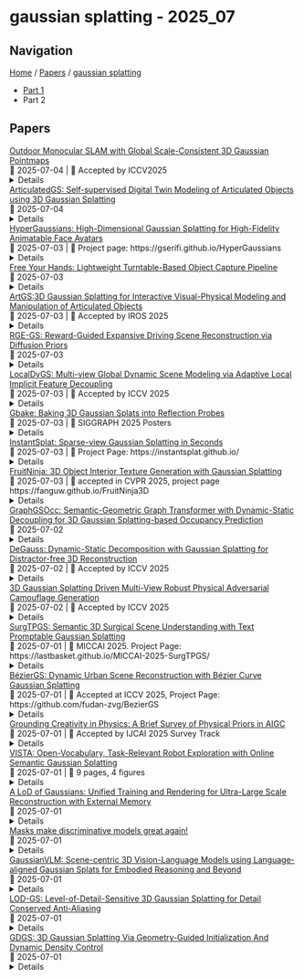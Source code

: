 # gaussian splatting - 2025_07

## Navigation

[Home](https://arxcompass.github.io) / [Papers](https://arxcompass.github.io/papers) / [gaussian splatting](https://arxcompass.github.io/papers/gaussian_splatting)

- [Part 1](papers_1.md)
- Part 2

## Papers

<div class="paper-card">
    <div class="paper-title"><a href="http://arxiv.org/abs/2507.03737v1">Outdoor Monocular SLAM with Global Scale-Consistent 3D Gaussian Pointmaps</a></div>
    <div class="paper-meta">
      📅 2025-07-04
      | 💬 Accepted by ICCV2025
    </div>
    <details class="paper-abstract">
      3D Gaussian Splatting (3DGS) has become a popular solution in SLAM due to its high-fidelity and real-time novel view synthesis performance. However, some previous 3DGS SLAM methods employ a differentiable rendering pipeline for tracking, \textbf{lack geometric priors} in outdoor scenes. Other approaches introduce separate tracking modules, but they accumulate errors with significant camera movement, leading to \textbf{scale drift}. To address these challenges, we propose a robust RGB-only outdoor 3DGS SLAM method: S3PO-GS. Technically, we establish a self-consistent tracking module anchored in the 3DGS pointmap, which avoids cumulative scale drift and achieves more precise and robust tracking with fewer iterations. Additionally, we design a patch-based pointmap dynamic mapping module, which introduces geometric priors while avoiding scale ambiguity. This significantly enhances tracking accuracy and the quality of scene reconstruction, making it particularly suitable for complex outdoor environments. Our experiments on the Waymo, KITTI, and DL3DV datasets demonstrate that S3PO-GS achieves state-of-the-art results in novel view synthesis and outperforms other 3DGS SLAM methods in tracking accuracy. Project page: https://3dagentworld.github.io/S3PO-GS/.
    </details>
</div>
<div class="paper-card">
    <div class="paper-title"><a href="http://arxiv.org/abs/2503.08135v2">ArticulatedGS: Self-supervised Digital Twin Modeling of Articulated Objects using 3D Gaussian Splatting</a></div>
    <div class="paper-meta">
      📅 2025-07-04
    </div>
    <details class="paper-abstract">
      We tackle the challenge of concurrent reconstruction at the part level with the RGB appearance and estimation of motion parameters for building digital twins of articulated objects using the 3D Gaussian Splatting (3D-GS) method. With two distinct sets of multi-view imagery, each depicting an object in separate static articulation configurations, we reconstruct the articulated object in 3D Gaussian representations with both appearance and geometry information at the same time. Our approach decoupled multiple highly interdependent parameters through a multi-step optimization process, thereby achieving a stable optimization procedure and high-quality outcomes. We introduce ArticulatedGS, a self-supervised, comprehensive framework that autonomously learns to model shapes and appearances at the part level and synchronizes the optimization of motion parameters, all without reliance on 3D supervision, motion cues, or semantic labels. Our experimental results demonstrate that, among comparable methodologies, our approach has achieved optimal outcomes in terms of part segmentation accuracy, motion estimation accuracy, and visual quality.
    </details>
</div>
<div class="paper-card">
    <div class="paper-title"><a href="http://arxiv.org/abs/2507.02803v1">HyperGaussians: High-Dimensional Gaussian Splatting for High-Fidelity Animatable Face Avatars</a></div>
    <div class="paper-meta">
      📅 2025-07-03
      | 💬 Project page: https://gserifi.github.io/HyperGaussians
    </div>
    <details class="paper-abstract">
      We introduce HyperGaussians, a novel extension of 3D Gaussian Splatting for high-quality animatable face avatars. Creating such detailed face avatars from videos is a challenging problem and has numerous applications in augmented and virtual reality. While tremendous successes have been achieved for static faces, animatable avatars from monocular videos still fall in the uncanny valley. The de facto standard, 3D Gaussian Splatting (3DGS), represents a face through a collection of 3D Gaussian primitives. 3DGS excels at rendering static faces, but the state-of-the-art still struggles with nonlinear deformations, complex lighting effects, and fine details. While most related works focus on predicting better Gaussian parameters from expression codes, we rethink the 3D Gaussian representation itself and how to make it more expressive. Our insights lead to a novel extension of 3D Gaussians to high-dimensional multivariate Gaussians, dubbed 'HyperGaussians'. The higher dimensionality increases expressivity through conditioning on a learnable local embedding. However, splatting HyperGaussians is computationally expensive because it requires inverting a high-dimensional covariance matrix. We solve this by reparameterizing the covariance matrix, dubbed the 'inverse covariance trick'. This trick boosts the efficiency so that HyperGaussians can be seamlessly integrated into existing models. To demonstrate this, we plug in HyperGaussians into the state-of-the-art in fast monocular face avatars: FlashAvatar. Our evaluation on 19 subjects from 4 face datasets shows that HyperGaussians outperform 3DGS numerically and visually, particularly for high-frequency details like eyeglass frames, teeth, complex facial movements, and specular reflections.
    </details>
</div>
<div class="paper-card">
    <div class="paper-title"><a href="http://arxiv.org/abs/2503.05511v5">Free Your Hands: Lightweight Turntable-Based Object Capture Pipeline</a></div>
    <div class="paper-meta">
      📅 2025-07-03
    </div>
    <details class="paper-abstract">
      Novel view synthesis (NVS) from multiple captured photos of an object is a widely studied problem. Achieving high quality typically requires dense sampling of input views, which can lead to frustrating manual labor. Manually positioning cameras to maintain an optimal desired distribution can be difficult for humans, and if a good distribution is found, it is not easy to replicate. Additionally, the captured data can suffer from motion blur and defocus due to human error. In this paper, we use a lightweight object capture pipeline to reduce the manual workload and standardize the acquisition setup, with a consumer turntable to carry the object and a tripod to hold the camera. Of course, turntables and gantry systems have been frequently used to automatically capture dense samples under various views and lighting conditions; the key difference is that we use a turntable under natural environment lighting. This way, we can easily capture hundreds of valid images in several minutes without hands-on effort. However, in the object reference frame, the light conditions vary (rotate); this does not match the assumptions of standard NVS methods like 3D Gaussian splatting (3DGS). We design a neural radiance representation conditioned on light rotations, which addresses this issue and allows rendering with novel light rotations as an additional benefit. We further study the behavior of rotations and find optimal capturing strategies. We demonstrate our pipeline using 3DGS as the underlying framework, achieving higher quality and showcasing the method's potential for novel lighting and harmonization tasks.
    </details>
</div>
<div class="paper-card">
    <div class="paper-title"><a href="http://arxiv.org/abs/2507.02600v1">ArtGS:3D Gaussian Splatting for Interactive Visual-Physical Modeling and Manipulation of Articulated Objects</a></div>
    <div class="paper-meta">
      📅 2025-07-03
      | 💬 Accepted by IROS 2025
    </div>
    <details class="paper-abstract">
      Articulated object manipulation remains a critical challenge in robotics due to the complex kinematic constraints and the limited physical reasoning of existing methods. In this work, we introduce ArtGS, a novel framework that extends 3D Gaussian Splatting (3DGS) by integrating visual-physical modeling for articulated object understanding and interaction. ArtGS begins with multi-view RGB-D reconstruction, followed by reasoning with a vision-language model (VLM) to extract semantic and structural information, particularly the articulated bones. Through dynamic, differentiable 3DGS-based rendering, ArtGS optimizes the parameters of the articulated bones, ensuring physically consistent motion constraints and enhancing the manipulation policy. By leveraging dynamic Gaussian splatting, cross-embodiment adaptability, and closed-loop optimization, ArtGS establishes a new framework for efficient, scalable, and generalizable articulated object modeling and manipulation. Experiments conducted in both simulation and real-world environments demonstrate that ArtGS significantly outperforms previous methods in joint estimation accuracy and manipulation success rates across a variety of articulated objects. Additional images and videos are available on the project website: https://sites.google.com/view/artgs/home
    </details>
</div>
<div class="paper-card">
    <div class="paper-title"><a href="http://arxiv.org/abs/2506.22800v2">RGE-GS: Reward-Guided Expansive Driving Scene Reconstruction via Diffusion Priors</a></div>
    <div class="paper-meta">
      📅 2025-07-03
    </div>
    <details class="paper-abstract">
      A single-pass driving clip frequently results in incomplete scanning of the road structure, making reconstructed scene expanding a critical requirement for sensor simulators to effectively regress driving actions. Although contemporary 3D Gaussian Splatting (3DGS) techniques achieve remarkable reconstruction quality, their direct extension through the integration of diffusion priors often introduces cumulative physical inconsistencies and compromises training efficiency. To address these limitations, we present RGE-GS, a novel expansive reconstruction framework that synergizes diffusion-based generation with reward-guided Gaussian integration. The RGE-GS framework incorporates two key innovations: First, we propose a reward network that learns to identify and prioritize consistently generated patterns prior to reconstruction phases, thereby enabling selective retention of diffusion outputs for spatial stability. Second, during the reconstruction process, we devise a differentiated training strategy that automatically adjust Gaussian optimization progress according to scene converge metrics, which achieving better convergence than baseline methods. Extensive evaluations of publicly available datasets demonstrate that RGE-GS achieves state-of-the-art performance in reconstruction quality. Our source-code will be made publicly available at https://github.com/CN-ADLab/RGE-GS.
    </details>
</div>
<div class="paper-card">
    <div class="paper-title"><a href="http://arxiv.org/abs/2507.02363v1">LocalDyGS: Multi-view Global Dynamic Scene Modeling via Adaptive Local Implicit Feature Decoupling</a></div>
    <div class="paper-meta">
      📅 2025-07-03
      | 💬 Accepted by ICCV 2025
    </div>
    <details class="paper-abstract">
      Due to the complex and highly dynamic motions in the real world, synthesizing dynamic videos from multi-view inputs for arbitrary viewpoints is challenging. Previous works based on neural radiance field or 3D Gaussian splatting are limited to modeling fine-scale motion, greatly restricting their application. In this paper, we introduce LocalDyGS, which consists of two parts to adapt our method to both large-scale and fine-scale motion scenes: 1) We decompose a complex dynamic scene into streamlined local spaces defined by seeds, enabling global modeling by capturing motion within each local space. 2) We decouple static and dynamic features for local space motion modeling. A static feature shared across time steps captures static information, while a dynamic residual field provides time-specific features. These are combined and decoded to generate Temporal Gaussians, modeling motion within each local space. As a result, we propose a novel dynamic scene reconstruction framework to model highly dynamic real-world scenes more realistically. Our method not only demonstrates competitive performance on various fine-scale datasets compared to state-of-the-art (SOTA) methods, but also represents the first attempt to model larger and more complex highly dynamic scenes. Project page: https://wujh2001.github.io/LocalDyGS/.
    </details>
</div>
<div class="paper-card">
    <div class="paper-title"><a href="http://arxiv.org/abs/2507.02257v1">Gbake: Baking 3D Gaussian Splats into Reflection Probes</a></div>
    <div class="paper-meta">
      📅 2025-07-03
      | 💬 SIGGRAPH 2025 Posters
    </div>
    <details class="paper-abstract">
      The growing popularity of 3D Gaussian Splatting has created the need to integrate traditional computer graphics techniques and assets in splatted environments. Since 3D Gaussian primitives encode lighting and geometry jointly as appearance, meshes are relit improperly when inserted directly in a mixture of 3D Gaussians and thus appear noticeably out of place. We introduce GBake, a specialized tool for baking reflection probes from Gaussian-splatted scenes that enables realistic reflection mapping of traditional 3D meshes in the Unity game engine.
    </details>
</div>
<div class="paper-card">
    <div class="paper-title"><a href="http://arxiv.org/abs/2403.20309v6">InstantSplat: Sparse-view Gaussian Splatting in Seconds</a></div>
    <div class="paper-meta">
      📅 2025-07-03
      | 💬 Project Page: https://instantsplat.github.io/
    </div>
    <details class="paper-abstract">
      While neural 3D reconstruction has advanced substantially, its performance significantly degrades with sparse-view data, which limits its broader applicability, since SfM is often unreliable in sparse-view scenarios where feature matches are scarce. In this paper, we introduce InstantSplat, a novel approach for addressing sparse-view 3D scene reconstruction at lightning-fast speed. InstantSplat employs a self-supervised framework that optimizes 3D scene representation and camera poses by unprojecting 2D pixels into 3D space and aligning them using differentiable neural rendering. The optimization process is initialized with a large-scale trained geometric foundation model, which provides dense priors that yield initial points through model inference, after which we further optimize all scene parameters using photometric errors. To mitigate redundancy introduced by the prior model, we propose a co-visibility-based geometry initialization, and a Gaussian-based bundle adjustment is employed to rapidly adapt both the scene representation and camera parameters without relying on a complex adaptive density control process. Overall, InstantSplat is compatible with multiple point-based representations for view synthesis and surface reconstruction. It achieves an acceleration of over 30x in reconstruction and improves visual quality (SSIM) from 0.3755 to 0.7624 compared to traditional SfM with 3D-GS.
    </details>
</div>
<div class="paper-card">
    <div class="paper-title"><a href="http://arxiv.org/abs/2411.12089v3">FruitNinja: 3D Object Interior Texture Generation with Gaussian Splatting</a></div>
    <div class="paper-meta">
      📅 2025-07-03
      | 💬 accepted in CVPR 2025, project page https://fanguw.github.io/FruitNinja3D
    </div>
    <details class="paper-abstract">
      In the real world, objects reveal internal textures when sliced or cut, yet this behavior is not well-studied in 3D generation tasks today. For example, slicing a virtual 3D watermelon should reveal flesh and seeds. Given that no available dataset captures an object's full internal structure and collecting data from all slices is impractical, generative methods become the obvious approach. However, current 3D generation and inpainting methods often focus on visible appearance and overlook internal textures. To bridge this gap, we introduce FruitNinja, the first method to generate internal textures for 3D objects undergoing geometric and topological changes. Our approach produces objects via 3D Gaussian Splatting (3DGS) with both surface and interior textures synthesized, enabling real-time slicing and rendering without additional optimization. FruitNinja leverages a pre-trained diffusion model to progressively inpaint cross-sectional views and applies voxel-grid-based smoothing to achieve cohesive textures throughout the object. Our OpaqueAtom GS strategy overcomes 3DGS limitations by employing densely distributed opaque Gaussians, avoiding biases toward larger particles that destabilize training and sharp color transitions for fine-grained textures. Experimental results show that FruitNinja substantially outperforms existing approaches, showcasing unmatched visual quality in real-time rendered internal views across arbitrary geometry manipulations.
    </details>
</div>
<div class="paper-card">
    <div class="paper-title"><a href="http://arxiv.org/abs/2506.14825v2">GraphGSOcc: Semantic-Geometric Graph Transformer with Dynamic-Static Decoupling for 3D Gaussian Splatting-based Occupancy Prediction</a></div>
    <div class="paper-meta">
      📅 2025-07-02
    </div>
    <details class="paper-abstract">
      Addressing the task of 3D semantic occupancy prediction for autonomous driving, we tackle two key issues in existing 3D Gaussian Splatting (3DGS) methods: (1) unified feature aggregation neglecting semantic correlations among similar categories and across regions, (2) boundary ambiguities caused by the lack of geometric constraints in MLP iterative optimization and (3) biased issues in dynamic-static object coupling optimization. We propose the GraphGSOcc model, a novel framework that combines semantic and geometric graph Transformer and decouples dynamic-static objects optimization for 3D Gaussian Splatting-based Occupancy Prediction. We propose the Dual Gaussians Graph Attenntion, which dynamically constructs dual graph structures: a geometric graph adaptively calculating KNN search radii based on Gaussian poses, enabling large-scale Gaussians to aggregate features from broader neighborhoods while compact Gaussians focus on local geometric consistency; a semantic graph retaining top-M highly correlated nodes via cosine similarity to explicitly encode semantic relationships within and across instances. Coupled with the Multi-scale Graph Attention framework, fine-grained attention at lower layers optimizes boundary details, while coarsegrained attention at higher layers models object-level topology. On the other hand, we decouple dynamic and static objects by leveraging semantic probability distributions and design a Dynamic-Static Decoupled Gaussian Attention mechanism to optimize the prediction performance for both dynamic objects and static scenes. GraphGSOcc achieves state-ofthe-art performance on the SurroundOcc-nuScenes, Occ3D-nuScenes, OpenOcc and KITTI occupancy benchmarks. Experiments on the SurroundOcc dataset achieve an mIoU of 25.20%, reducing GPU memory to 6.8 GB, demonstrating a 1.97% mIoU improvement and 13.7% memory reduction compared to GaussianWorld.
    </details>
</div>
<div class="paper-card">
    <div class="paper-title"><a href="http://arxiv.org/abs/2503.13176v2">DeGauss: Dynamic-Static Decomposition with Gaussian Splatting for Distractor-free 3D Reconstruction</a></div>
    <div class="paper-meta">
      📅 2025-07-02
      | 💬 Accepted by ICCV 2025
    </div>
    <details class="paper-abstract">
      Reconstructing clean, distractor-free 3D scenes from real-world captures remains a significant challenge, particularly in highly dynamic and cluttered settings such as egocentric videos. To tackle this problem, we introduce DeGauss, a simple and robust self-supervised framework for dynamic scene reconstruction based on a decoupled dynamic-static Gaussian Splatting design. DeGauss models dynamic elements with foreground Gaussians and static content with background Gaussians, using a probabilistic mask to coordinate their composition and enable independent yet complementary optimization. DeGauss generalizes robustly across a wide range of real-world scenarios, from casual image collections to long, dynamic egocentric videos, without relying on complex heuristics or extensive supervision. Experiments on benchmarks including NeRF-on-the-go, ADT, AEA, Hot3D, and EPIC-Fields demonstrate that DeGauss consistently outperforms existing methods, establishing a strong baseline for generalizable, distractor-free 3D reconstructionin highly dynamic, interaction-rich environments. Project page: https://batfacewayne.github.io/DeGauss.io/
    </details>
</div>
<div class="paper-card">
    <div class="paper-title"><a href="http://arxiv.org/abs/2507.01367v1">3D Gaussian Splatting Driven Multi-View Robust Physical Adversarial Camouflage Generation</a></div>
    <div class="paper-meta">
      📅 2025-07-02
      | 💬 Accepted by ICCV 2025
    </div>
    <details class="paper-abstract">
      Physical adversarial attack methods expose the vulnerabilities of deep neural networks and pose a significant threat to safety-critical scenarios such as autonomous driving. Camouflage-based physical attack is a more promising approach compared to the patch-based attack, offering stronger adversarial effectiveness in complex physical environments. However, most prior work relies on mesh priors of the target object and virtual environments constructed by simulators, which are time-consuming to obtain and inevitably differ from the real world. Moreover, due to the limitations of the backgrounds in training images, previous methods often fail to produce multi-view robust adversarial camouflage and tend to fall into sub-optimal solutions. Due to these reasons, prior work lacks adversarial effectiveness and robustness across diverse viewpoints and physical environments. We propose a physical attack framework based on 3D Gaussian Splatting (3DGS), named PGA, which provides rapid and precise reconstruction with few images, along with photo-realistic rendering capabilities. Our framework further enhances cross-view robustness and adversarial effectiveness by preventing mutual and self-occlusion among Gaussians and employing a min-max optimization approach that adjusts the imaging background of each viewpoint, helping the algorithm filter out non-robust adversarial features. Extensive experiments validate the effectiveness and superiority of PGA. Our code is available at:https://github.com/TRLou/PGA.
    </details>
</div>
<div class="paper-card">
    <div class="paper-title"><a href="http://arxiv.org/abs/2506.23309v2">SurgTPGS: Semantic 3D Surgical Scene Understanding with Text Promptable Gaussian Splatting</a></div>
    <div class="paper-meta">
      📅 2025-07-01
      | 💬 MICCAI 2025. Project Page: https://lastbasket.github.io/MICCAI-2025-SurgTPGS/
    </div>
    <details class="paper-abstract">
      In contemporary surgical research and practice, accurately comprehending 3D surgical scenes with text-promptable capabilities is particularly crucial for surgical planning and real-time intra-operative guidance, where precisely identifying and interacting with surgical tools and anatomical structures is paramount. However, existing works focus on surgical vision-language model (VLM), 3D reconstruction, and segmentation separately, lacking support for real-time text-promptable 3D queries. In this paper, we present SurgTPGS, a novel text-promptable Gaussian Splatting method to fill this gap. We introduce a 3D semantics feature learning strategy incorporating the Segment Anything model and state-of-the-art vision-language models. We extract the segmented language features for 3D surgical scene reconstruction, enabling a more in-depth understanding of the complex surgical environment. We also propose semantic-aware deformation tracking to capture the seamless deformation of semantic features, providing a more precise reconstruction for both texture and semantic features. Furthermore, we present semantic region-aware optimization, which utilizes regional-based semantic information to supervise the training, particularly promoting the reconstruction quality and semantic smoothness. We conduct comprehensive experiments on two real-world surgical datasets to demonstrate the superiority of SurgTPGS over state-of-the-art methods, highlighting its potential to revolutionize surgical practices. SurgTPGS paves the way for developing next-generation intelligent surgical systems by enhancing surgical precision and safety. Our code is available at: https://github.com/lastbasket/SurgTPGS.
    </details>
</div>
<div class="paper-card">
    <div class="paper-title"><a href="http://arxiv.org/abs/2506.22099v2">BézierGS: Dynamic Urban Scene Reconstruction with Bézier Curve Gaussian Splatting</a></div>
    <div class="paper-meta">
      📅 2025-07-01
      | 💬 Accepted at ICCV 2025, Project Page: https://github.com/fudan-zvg/BezierGS
    </div>
    <details class="paper-abstract">
      The realistic reconstruction of street scenes is critical for developing real-world simulators in autonomous driving. Most existing methods rely on object pose annotations, using these poses to reconstruct dynamic objects and move them during the rendering process. This dependence on high-precision object annotations limits large-scale and extensive scene reconstruction. To address this challenge, we propose B\'ezier curve Gaussian splatting (B\'ezierGS), which represents the motion trajectories of dynamic objects using learnable B\'ezier curves. This approach fully leverages the temporal information of dynamic objects and, through learnable curve modeling, automatically corrects pose errors. By introducing additional supervision on dynamic object rendering and inter-curve consistency constraints, we achieve reasonable and accurate separation and reconstruction of scene elements. Extensive experiments on the Waymo Open Dataset and the nuPlan benchmark demonstrate that B\'ezierGS outperforms state-of-the-art alternatives in both dynamic and static scene components reconstruction and novel view synthesis.
    </details>
</div>
<div class="paper-card">
    <div class="paper-title"><a href="http://arxiv.org/abs/2502.07007v3">Grounding Creativity in Physics: A Brief Survey of Physical Priors in AIGC</a></div>
    <div class="paper-meta">
      📅 2025-07-01
      | 💬 Accepted by IJCAI 2025 Survey Track
    </div>
    <details class="paper-abstract">
      Recent advancements in AI-generated content have significantly improved the realism of 3D and 4D generation. However, most existing methods prioritize appearance consistency while neglecting underlying physical principles, leading to artifacts such as unrealistic deformations, unstable dynamics, and implausible objects interactions. Incorporating physics priors into generative models has become a crucial research direction to enhance structural integrity and motion realism. This survey provides a review of physics-aware generative methods, systematically analyzing how physical constraints are integrated into 3D and 4D generation. First, we examine recent works in incorporating physical priors into static and dynamic 3D generation, categorizing methods based on representation types, including vision-based, NeRF-based, and Gaussian Splatting-based approaches. Second, we explore emerging techniques in 4D generation, focusing on methods that model temporal dynamics with physical simulations. Finally, we conduct a comparative analysis of major methods, highlighting their strengths, limitations, and suitability for different materials and motion dynamics. By presenting an in-depth analysis of physics-grounded AIGC, this survey aims to bridge the gap between generative models and physical realism, providing insights that inspire future research in physically consistent content generation.
    </details>
</div>
<div class="paper-card">
    <div class="paper-title"><a href="http://arxiv.org/abs/2507.01125v1">VISTA: Open-Vocabulary, Task-Relevant Robot Exploration with Online Semantic Gaussian Splatting</a></div>
    <div class="paper-meta">
      📅 2025-07-01
      | 💬 9 pages, 4 figures
    </div>
    <details class="paper-abstract">
      We present VISTA (Viewpoint-based Image selection with Semantic Task Awareness), an active exploration method for robots to plan informative trajectories that improve 3D map quality in areas most relevant for task completion. Given an open-vocabulary search instruction (e.g., "find a person"), VISTA enables a robot to explore its environment to search for the object of interest, while simultaneously building a real-time semantic 3D Gaussian Splatting reconstruction of the scene. The robot navigates its environment by planning receding-horizon trajectories that prioritize semantic similarity to the query and exploration of unseen regions of the environment. To evaluate trajectories, VISTA introduces a novel, efficient viewpoint-semantic coverage metric that quantifies both the geometric view diversity and task relevance in the 3D scene. On static datasets, our coverage metric outperforms state-of-the-art baselines, FisherRF and Bayes' Rays, in computation speed and reconstruction quality. In quadrotor hardware experiments, VISTA achieves 6x higher success rates in challenging maps, compared to baseline methods, while matching baseline performance in less challenging maps. Lastly, we show that VISTA is platform-agnostic by deploying it on a quadrotor drone and a Spot quadruped robot. Open-source code will be released upon acceptance of the paper.
    </details>
</div>
<div class="paper-card">
    <div class="paper-title"><a href="http://arxiv.org/abs/2507.01110v1">A LoD of Gaussians: Unified Training and Rendering for Ultra-Large Scale Reconstruction with External Memory</a></div>
    <div class="paper-meta">
      📅 2025-07-01
    </div>
    <details class="paper-abstract">
      Gaussian Splatting has emerged as a high-performance technique for novel view synthesis, enabling real-time rendering and high-quality reconstruction of small scenes. However, scaling to larger environments has so far relied on partitioning the scene into chunks -- a strategy that introduces artifacts at chunk boundaries, complicates training across varying scales, and is poorly suited to unstructured scenarios such as city-scale flyovers combined with street-level views. Moreover, rendering remains fundamentally limited by GPU memory, as all visible chunks must reside in VRAM simultaneously. We introduce A LoD of Gaussians, a framework for training and rendering ultra-large-scale Gaussian scenes on a single consumer-grade GPU -- without partitioning. Our method stores the full scene out-of-core (e.g., in CPU memory) and trains a Level-of-Detail (LoD) representation directly, dynamically streaming only the relevant Gaussians. A hybrid data structure combining Gaussian hierarchies with Sequential Point Trees enables efficient, view-dependent LoD selection, while a lightweight caching and view scheduling system exploits temporal coherence to support real-time streaming and rendering. Together, these innovations enable seamless multi-scale reconstruction and interactive visualization of complex scenes -- from broad aerial views to fine-grained ground-level details.
    </details>
</div>
<div class="paper-card">
    <div class="paper-title"><a href="http://arxiv.org/abs/2507.00916v1">Masks make discriminative models great again!</a></div>
    <div class="paper-meta">
      📅 2025-07-01
    </div>
    <details class="paper-abstract">
      We present Image2GS, a novel approach that addresses the challenging problem of reconstructing photorealistic 3D scenes from a single image by focusing specifically on the image-to-3D lifting component of the reconstruction process. By decoupling the lifting problem (converting an image to a 3D model representing what is visible) from the completion problem (hallucinating content not present in the input), we create a more deterministic task suitable for discriminative models. Our method employs visibility masks derived from optimized 3D Gaussian splats to exclude areas not visible from the source view during training. This masked training strategy significantly improves reconstruction quality in visible regions compared to strong baselines. Notably, despite being trained only on masked regions, Image2GS remains competitive with state-of-the-art discriminative models trained on full target images when evaluated on complete scenes. Our findings highlight the fundamental struggle discriminative models face when fitting unseen regions and demonstrate the advantages of addressing image-to-3D lifting as a distinct problem with specialized techniques.
    </details>
</div>
<div class="paper-card">
    <div class="paper-title"><a href="http://arxiv.org/abs/2507.00886v1">GaussianVLM: Scene-centric 3D Vision-Language Models using Language-aligned Gaussian Splats for Embodied Reasoning and Beyond</a></div>
    <div class="paper-meta">
      📅 2025-07-01
    </div>
    <details class="paper-abstract">
      As multimodal language models advance, their application to 3D scene understanding is a fast-growing frontier, driving the development of 3D Vision-Language Models (VLMs). Current methods show strong dependence on object detectors, introducing processing bottlenecks and limitations in taxonomic flexibility. To address these limitations, we propose a scene-centric 3D VLM for 3D Gaussian splat scenes that employs language- and task-aware scene representations. Our approach directly embeds rich linguistic features into the 3D scene representation by associating language with each Gaussian primitive, achieving early modality alignment. To process the resulting dense representations, we introduce a dual sparsifier that distills them into compact, task-relevant tokens via task-guided and location-guided pathways, producing sparse, task-aware global and local scene tokens. Notably, we present the first Gaussian splatting-based VLM, leveraging photorealistic 3D representations derived from standard RGB images, demonstrating strong generalization: it improves performance of prior 3D VLM five folds, in out-of-the-domain settings.
    </details>
</div>
<div class="paper-card">
    <div class="paper-title"><a href="http://arxiv.org/abs/2507.00554v1">LOD-GS: Level-of-Detail-Sensitive 3D Gaussian Splatting for Detail Conserved Anti-Aliasing</a></div>
    <div class="paper-meta">
      📅 2025-07-01
    </div>
    <details class="paper-abstract">
      Despite the advancements in quality and efficiency achieved by 3D Gaussian Splatting (3DGS) in 3D scene rendering, aliasing artifacts remain a persistent challenge. Existing approaches primarily rely on low-pass filtering to mitigate aliasing. However, these methods are not sensitive to the sampling rate, often resulting in under-filtering and over-smoothing renderings. To address this limitation, we propose LOD-GS, a Level-of-Detail-sensitive filtering framework for Gaussian Splatting, which dynamically predicts the optimal filtering strength for each 3D Gaussian primitive. Specifically, we introduce a set of basis functions to each Gaussian, which take the sampling rate as input to model appearance variations, enabling sampling-rate-sensitive filtering. These basis function parameters are jointly optimized with the 3D Gaussian in an end-to-end manner. The sampling rate is influenced by both focal length and camera distance. However, existing methods and datasets rely solely on down-sampling to simulate focal length changes for anti-aliasing evaluation, overlooking the impact of camera distance. To enable a more comprehensive assessment, we introduce a new synthetic dataset featuring objects rendered at varying camera distances. Extensive experiments on both public datasets and our newly collected dataset demonstrate that our method achieves SOTA rendering quality while effectively eliminating aliasing. The code and dataset have been open-sourced.
    </details>
</div>
<div class="paper-card">
    <div class="paper-title"><a href="http://arxiv.org/abs/2507.00363v1">GDGS: 3D Gaussian Splatting Via Geometry-Guided Initialization And Dynamic Density Control</a></div>
    <div class="paper-meta">
      📅 2025-07-01
    </div>
    <details class="paper-abstract">
      We propose a method to enhance 3D Gaussian Splatting (3DGS)~\cite{Kerbl2023}, addressing challenges in initialization, optimization, and density control. Gaussian Splatting is an alternative for rendering realistic images while supporting real-time performance, and it has gained popularity due to its explicit 3D Gaussian representation. However, 3DGS heavily depends on accurate initialization and faces difficulties in optimizing unstructured Gaussian distributions into ordered surfaces, with limited adaptive density control mechanism proposed so far. Our first key contribution is a geometry-guided initialization to predict Gaussian parameters, ensuring precise placement and faster convergence. We then introduce a surface-aligned optimization strategy to refine Gaussian placement, improving geometric accuracy and aligning with the surface normals of the scene. Finally, we present a dynamic adaptive density control mechanism that adjusts Gaussian density based on regional complexity, for visual fidelity. These innovations enable our method to achieve high-fidelity real-time rendering and significant improvements in visual quality, even in complex scenes. Our method demonstrates comparable or superior results to state-of-the-art methods, rendering high-fidelity images in real time.
    </details>
</div>
